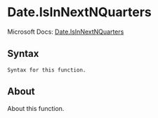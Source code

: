 ---
---

# Date.IsInNextNQuarters

Microsoft Docs: [Date.IsInNextNQuarters](https://docs.microsoft.com/en-us/powerquery-m/date-isinnextnquarters)

## Syntax

```
Syntax for this function.
```

## About

About this function.

